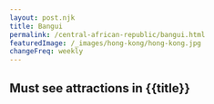 ```yaml
---
layout: post.njk
title: Bangui
permalink: /central-african-republic/bangui.html
featuredImage: /_images/hong-kong/hong-kong.jpg
changeFreq: weekly
---
```

## Must see attractions in {{title}}
